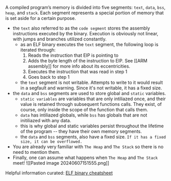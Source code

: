 A compiled program’s memory is divided into five segments: `text`, `data`, `bss`, `heap`, and `stack`. Each segment represents a special portion of memory that is set aside for a certain purpose.

- the `text` also referred to as the `code segment` stores the assembly instructions executed by the binary. Execution is obviously not linear, with jumps and branches utilized constantly.
    - as an ELF binary executes the `text` segment, the following loop is iterated through:
        1. Reads the instruction that EIP is pointing to
        2. Adds the byte length of the instruction to EIP. See [[ARM assembly]] for more info about its eccentricities. 
        3. Executes the instruction that was read in step 1
        4. Goes back to step 1
    - the `text` segment is not writable. Attempts to write to it would result in a segfault and warning. Since it's not writable, it has a fixed size.
- the `data` and `bss` segments are used to store global and `static` variables.
    - `static variables` are variables that are only intiliazed once, and their value is retained through subsequent functions calls. They exist, of course, only inside the scope of the function that calls them. 
    - `data` has intiliazed globals, while `bss` has globals that are not initiliazed with any data. 
    - this is why global and static variables persist throughout the lifetime of the program -- they have their own memory segments.
    - the `data` and `bss` segments, also have a fixed size. `If it has a fixed size, it can be overflowed.`
- You are already very familiar with `The Heap` and `The Stack` so there is no need to mention them.
- Finally, one can assume what happens when `The Heap` and `The Stack` meet!
	![[Pasted image 20240607151555.png]]

Helpful information curated:
[ELF binary cheatsheet](https://gist.github.com/DtxdF/e6d940271e0efca7e0e2977723aec360)
